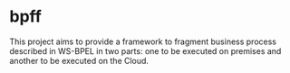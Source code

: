 bpff
====

This project aims to provide a framework to fragment business process described in WS-BPEL in two parts: one to be executed on premises and another to be executed on the Cloud.